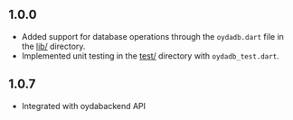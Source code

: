 ## 1.0.0

-   Added support for database operations through the `oydadb.dart` file in the [lib/](lib/) directory.
-   Implemented unit testing in the [test/](test/) directory with `oydadb_test.dart`.

## 1.0.7

-   Integrated with oydabackend API
